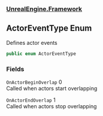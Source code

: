 ### [UnrealEngine.Framework](./UnrealEngine-Framework.md 'UnrealEngine.Framework')
## ActorEventType Enum
Defines actor events  
```csharp
public enum ActorEventType
```
### Fields
<a name='ActorEventType-OnActorBeginOverlap'></a>
`OnActorBeginOverlap` 0  
Called when actors start overlapping  
  
<a name='ActorEventType-OnActorEndOverlap'></a>
`OnActorEndOverlap` 1  
Called when actors stop overlapping  
  
